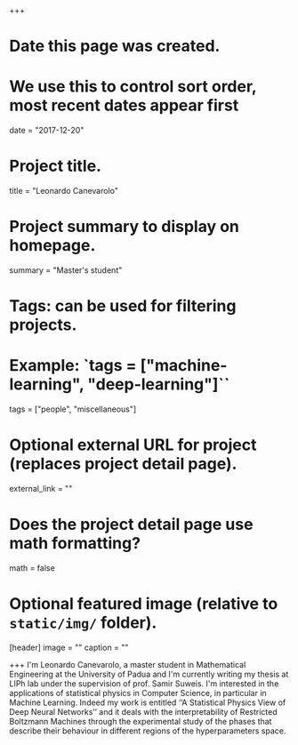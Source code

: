+++
# Date this page was created.
# We use this to control sort order, most recent dates appear first
date = "2017-12-20"

# Project title.
title = "Leonardo Canevarolo"

# Project summary to display on homepage.
summary = "Master's student"

# Tags: can be used for filtering projects.
# Example: `tags = ["machine-learning", "deep-learning"]``
tags = ["people", "miscellaneous"]

# Optional external URL for project (replaces project detail page).
external_link = ""

# Does the project detail page use math formatting?
math = false

# Optional featured image (relative to `static/img/` folder).
[header]
image = ""
caption = ""

+++
I'm Leonardo Canevarolo, a master student in Mathematical Engineering at the University of Padua and I'm currently writing my thesis at LIPh lab under the supervision of prof. Samir Suweis. I'm interested in the applications of statistical physics in Computer Science, in particular in Machine Learning. Indeed my work is entitled ‘‘A Statistical Physics View of Deep Neural Networks’’ and it deals with the interpretability of Restricted Boltzmann Machines through the experimental study of the phases that describe their behaviour in different regions of the hyperparameters space.
